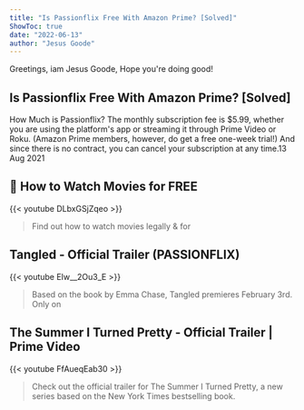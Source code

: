 ```yaml
---
title: "Is Passionflix Free With Amazon Prime? [Solved]"
ShowToc: true 
date: "2022-06-13"
author: "Jesus Goode" 
---
```


Greetings, iam Jesus Goode, Hope you're doing good!
## Is Passionflix Free With Amazon Prime? [Solved]
How Much is Passionflix? The monthly subscription fee is $5.99, whether you are using the platform's app or streaming it through Prime Video or Roku. (Amazon Prime members, however, do get a free one-week trial!) And since there is no contract, you can cancel your subscription at any time.13 Aug 2021

## 🎦 How to Watch Movies for FREE
{{< youtube DLbxGSjZqeo >}}
>Find out how to watch movies legally & for 

## Tangled - Official Trailer (PASSIONFLIX)
{{< youtube EIw__2Ou3_E >}}
>Based on the book by Emma Chase, Tangled premieres February 3rd. Only on 

## The Summer I Turned Pretty - Official Trailer | Prime Video
{{< youtube FfAueqEab30 >}}
>Check out the official trailer for The Summer I Turned Pretty, a new series based on the New York Times bestselling book.

